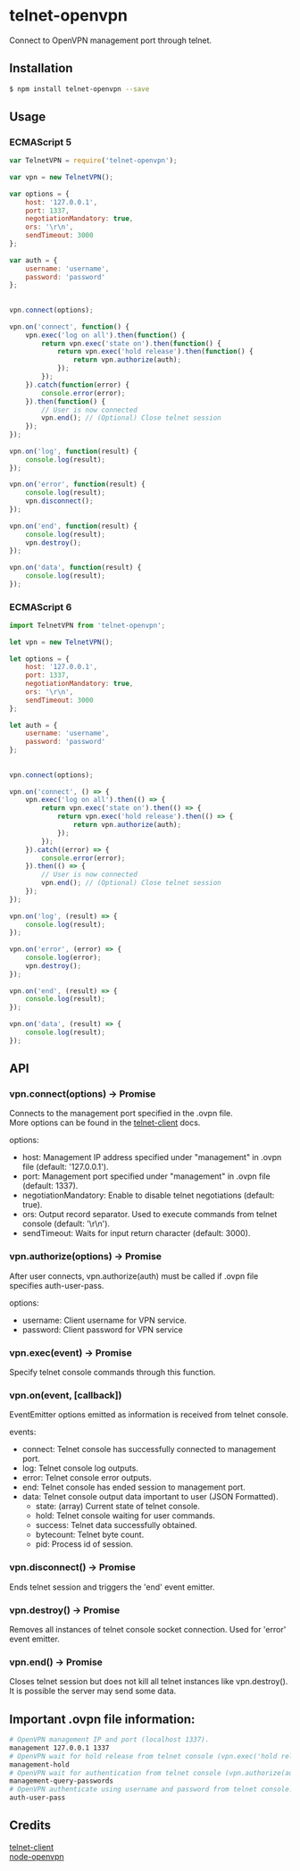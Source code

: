 # telnet-openvpn
Connect to OpenVPN management port through telnet. 

  
## Installation
```bash
$ npm install telnet-openvpn --save
```
  
## Usage  
### ECMAScript 5
```js
var TelnetVPN = require('telnet-openvpn');
  
var vpn = new TelnetVPN();
  
var options = {
    host: '127.0.0.1',
    port: 1337,
    negotiationMandatory: true,
    ors: '\r\n',
    sendTimeout: 3000
};
  
var auth = {
    username: 'username',
    password: 'password'
};
  
  
vpn.connect(options);
  
vpn.on('connect', function() {
    vpn.exec('log on all').then(function() {
        return vpn.exec('state on').then(function() {
            return vpn.exec('hold release').then(function() {
                return vpn.authorize(auth);
            });
        });
    }).catch(function(error) {
        console.error(error);
    }).then(function() {
        // User is now connected
        vpn.end(); // (Optional) Close telnet session
    });
});
  
vpn.on('log', function(result) {
    console.log(result);
});
  
vpn.on('error', function(result) {
    console.log(result);
    vpn.disconnect();
});
  
vpn.on('end', function(result) {
    console.log(result);
    vpn.destroy();
});
  
vpn.on('data', function(result) {
    console.log(result);
});
```  
  
### ECMAScript 6  
```js
import TelnetVPN from 'telnet-openvpn';
  
let vpn = new TelnetVPN();
  
let options = {
    host: '127.0.0.1',
    port: 1337,
    negotiationMandatory: true,
    ors: '\r\n',
    sendTimeout: 3000
};
  
let auth = {
    username: 'username',
    password: 'password'
};
  
  
vpn.connect(options);
  
vpn.on('connect', () => {
    vpn.exec('log on all').then(() => {
        return vpn.exec('state on').then(() => {
            return vpn.exec('hold release').then(() => {
                return vpn.authorize(auth);
            });
        });
    }).catch((error) => {
        console.error(error);
    }).then(() => {
        // User is now connected
        vpn.end(); // (Optional) Close telnet session
    });
});
  
vpn.on('log', (result) => {
    console.log(result);
});
  
vpn.on('error', (error) => {
    console.log(error);
    vpn.destroy();
});
  
vpn.on('end', (result) => {
    console.log(result);
});
  
vpn.on('data', (result) => {
    console.log(result);
});
```  
  
## API  
  
### vpn.connect(options) -> Promise
Connects to the management port specified in the .ovpn file.  
More options can be found in the [telnet-client](https://github.com/mkozjak/node-telnet-client#connectionconnectoptions---promise) docs.  
  
options:  
* host: Management IP address specified under "management" in .ovpn file (default: '127.0.0.1').  
* port: Management port specified under "management" in .ovpn file (default: 1337).  
* negotiationMandatory: Enable to disable telnet negotiations (default: true).  
* ors: Output record separator. Used to execute commands from telnet console (default: '\r\n').  
* sendTimeout: Waits for input return character (default: 3000).  
  
### vpn.authorize(options) -> Promise  
After user connects, vpn.authorize(auth) must be called if .ovpn file specifies auth-user-pass.  
  
options:  
* username: Client username for VPN service.  
* password: Client password for VPN service  
  
### vpn.exec(event) -> Promise  
Specify telnet console commands through this function.  
  
### vpn.on(event, [callback])  
EventEmitter options emitted as information is received from telnet console.  
  
events:  
* connect: Telnet console has successfully connected to management port. 
* log: Telnet console log outputs. 
* error: Telnet console error outputs.  
* end: Telnet console has ended session to management port.
* data: Telnet console output data important to user (JSON Formatted). 
    * state: (array) Current state of telnet console.  
    * hold: Telnet console waiting for user commands.  
    * success: Telnet data successfully obtained.  
    * bytecount: Telnet byte count.  
    * pid: Process id of session.  
  
### vpn.disconnect() -> Promise  
Ends telnet session and triggers the 'end' event emitter.  
  
### vpn.destroy() -> Promise  
Removes all instances of telnet console socket connection. Used for 'error' event emitter.
  
### vpn.end() -> Promise  
Closes telnet session but does not kill all telnet instances like vpn.destroy(). 
It is possible the server may send some data.  
  
## Important .ovpn file information:  
```bash
# OpenVPN management IP and port (localhost 1337).
management 127.0.0.1 1337
# OpenVPN wait for hold release from telnet console (vpn.exec('hold release')).
management-hold
# OpenVPN wait for authentication from telnet console (vpn.authorize(auth)).
management-query-passwords
# OpenVPN authenticate using username and password from telnet console.
auth-user-pass
```
  
## Credits  
  [telnet-client](https://github.com/mkozjak/node-telnet-client)  
  [node-openvpn](https://github.com/luigiplr/node-openvpn)